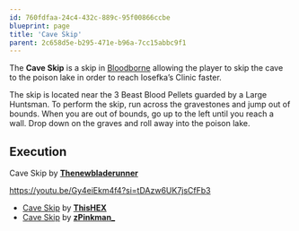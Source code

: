 ```yaml
---
id: 760fdfaa-24c4-432c-889c-95f00866ccbe
blueprint: page
title: 'Cave Skip'
parent: 2c658d5e-b295-471e-b96a-7cc15abbc9f1
---
```

The **Cave Skip** is a skip in [Bloodborne](/bloodborne) allowing the player to skip the cave to the poison lake in order to reach Iosefka’s Clinic faster.

The skip is located near the 3 Beast Blood Pellets guarded by a Large Huntsman. To perform the skip, run across the gravestones and jump out of bounds. When you are out of bounds, go up to the left until you reach a wall. Drop down on the graves and roll away into the poison lake.

## Execution

Cave Skip by [**Thenewbladerunner**](https://www.youtube.com/@thenewbladerunner)

https://youtu.be/Gy4eiEkm4f4?si=tDAzw6UK7jsCfFb3

- [Cave Skip](https://www.youtube.com/watch?v=XoS1faYPraY) by [**ThisHEX**](https://www.youtube.com/channel/UCgmq4h643S5tc6_qPYdUIgw)
- [Cave Skip](https://www.youtube.com/watch?v=yz3o1qn8O4c) by [**zPinkman\_**](https://www.twitch.tv/zPinkman_)
